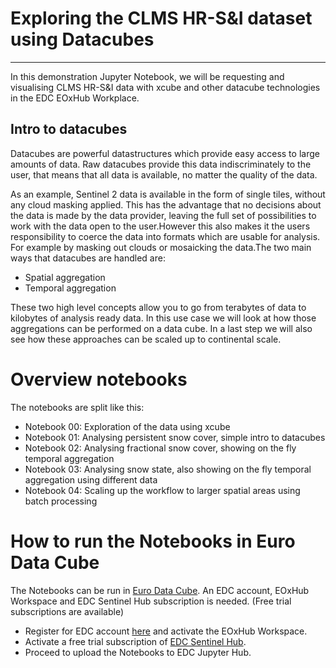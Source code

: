 # Exploring the CLMS HR-S&I dataset using Datacubes

---

In this demonstration Jupyter Notebook, we will be requesting and visualising CLMS HR-S&I data with xcube and other datacube technologies in the EDC EOxHub Workplace.

## Intro to datacubes

Datacubes are powerful datastructures which provide easy access to large amounts of data. Raw datacubes provide this data indiscriminately to the user, that means that all data is available, no matter the quality of the data.

As an example, Sentinel 2 data is available in the form of single tiles, without any cloud masking applied. This has the advantage that no decisions about the data is made by the data provider, leaving the full set of possibilities to work with the data open to the user.However this also makes it the users responsibility to coerce the data into formats which are usable for analysis. For example by masking out clouds or mosaicking the data.The two main ways that datacubes are handled are:

- Spatial aggregation
- Temporal aggregation

These two high level concepts allow you to go from terabytes of data to kilobytes of analysis ready data. In this use case we will look at how those aggregations can be performed on a data cube. In a last step we will also see how these approaches can be scaled up to continental scale.

# Overview notebooks

The notebooks are split like this:

- Notebook 00: Exploration of the data using xcube
- Notebook 01: Analysing persistent snow cover, simple intro to datacubes
- Notebook 02: Analysing fractional snow cover, showing on the fly temporal aggregation
- Notebook 03: Analysing snow state, also showing on the fly temporal aggregation using different data
- Notebook 04: Scaling up the workflow to larger spatial areas using batch processing  

# How to run the Notebooks in Euro Data Cube
The Notebooks can be run in [Euro Data Cube](https://eurodatacube.com/). An EDC account, EOxHub Workspace and EDC Sentinel Hub subscription is needed. (Free trial subscriptions are available)
- Register for EDC account [here](https://eurodatacube.com/register) and activate the EOxHub Workspace.
- Activate a free trial subscription of [EDC Sentinel Hub](https://eurodatacube.com/marketplace/services/edc_sentinel_hub).
- Proceed to upload the Notebooks to EDC Jupyter Hub. 

